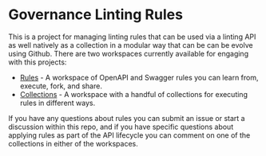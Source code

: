 # Governance Linting Rules
This is a project for managing linting rules that can be used via a linting API as well natively as a collection in a modular way that can be can be evolve using Github. There are two workspaces currently available for engaging with this projects:

- [Rules](https://postman.postman.co/workspace/826c6d06-82bf-4f9b-aef1-47fe77ce5e04/overview) - A workspace of OpenAPI and Swagger rules you can learn from, execute, fork, and share.
- [Collections](https://www.postman.com/postman/workspace/openapi-linting/overview) - A workspace with a handful of collections for executing rules in different ways.

If you have any questions about rules you can submit an issue or start a discussion within this repo, and if you have specific questions about applying rules as part of the API lifecycle you can comment on one of the collections in either of the workspaces.